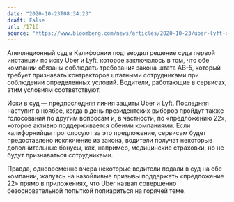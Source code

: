 ```yaml
---
date: "2020-10-23T08:34:23"
draft: False
url: /1716
source: "https://www.bloomberg.com/news/articles/2020-10-23/uber-lyft-ordered-by-appeals-court-to-comply-with-labor-law"
---
```


Апелляционный суд в Калифорнии подтвердил решение суда первой инстанции по иску Uber и Lyft, которое заключалось в том, что обе компании обязаны соблюдать требования закона штата AB-5, который требует признавать контракторов штатными сотрудниками при соблюдении определенных условий. Водители, работающие в сервисах, этим условиям соответствуют.

Иски в суд — предпоследняя линия защиты Uber и Lyft. Последняя наступит в ноябре, когда в день президентских выборов пройдут также голосования по другим вопросам и, в частности, по «предложению 22», которое активно поддерживается обеими компаниями. Если калифорнийцы проголосуют за это предложение, сервисам будет предоставлено исключение из закона, водители получат некоторые дополнительные бонусы, как, например, медицинские страховки, но не будут признаваться сотрудниками. 

Правда, одновременно вчера некоторые водители подали в суд на обе компании, жалуясь на назойливые призывы поддержать «предложение 22» прямо в приложениях, что Uber назвал совершенно безосновательной попыткой попиариться на горячей теме.
